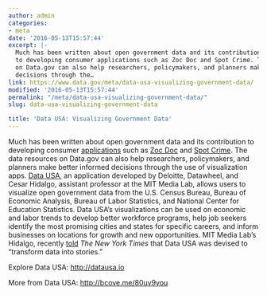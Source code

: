 ```yaml
---
author: admin
categories:
- meta
date: '2016-05-13T15:57:44'
excerpt: |-
  Much has been written about open government data and its contribution
  to developing consumer applications such as Zoc Doc and Spot Crime. The data resources
  on Data.gov can also help researchers, policymakers, and planners make better informed
  decisions through the…
link: https://www.data.gov/meta/data-usa-visualizing-government-data/
modified: '2016-05-13T15:57:44'
permalink: "/meta/data-usa-visualizing-government-data/"
slug: data-usa-visualizing-government-data

title: 'Data USA: Visualizing Government Data'
---
```


Much has been written about open government data and its contribution to developing consumer [applications](https://www.data.gov/applications) such as [Zoc Doc](https://www.zocdoc.com/) and [Spot Crime](http://www.spotcrime.com/). The data resources on Data.gov can also help researchers, policymakers, and planners make better informed decisions through the use of visualization apps. [Data USA](http://datausa.io/), an application developed by Deloitte, Datawheel, and Cesar Hidalgo, assistant professor at the MIT Media Lab, allows users to visualize open government data from the U.S. Census Bureau, Bureau of Economic Analysis, Bureau of Labor Statistics, and National Center for Education Statistics. Data USA’s visualizations can be used on economic and labor trends to develop better workforce programs, help job seekers identify the most promising cities and states for specific careers, and inform businesses on locations for growth and new opportunities. MIT Media Lab’s Hidalgo, recently [told](http://www.nytimes.com/2016/04/05/technology/datausa-government-data.html?_r=0) *The New York Times* that Data USA was devised to “transform data into stories.”

Explore Data USA: http://datausa.io

More from Data USA: <http://bcove.me/80uv9you>
